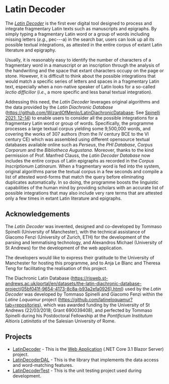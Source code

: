 # Latin Decoder 

The [*Latin Decoder*](https://latindecoder.com) is the first ever digital tool designed to process and integrate fragmentary Latin texts such as manuscripts and epigraphs. By simply typing a fragmentary Latin word or a group of words including missing letters (*e*.*g*., pec---a) in the search bar, users can look up all its possible textual integrations, as attested in the entire corpus of extant Latin literature and epigraphy.

Usually, it is reasonably easy to identify the number of characters of a fragmentary word in a manuscript or an inscription through the analysis of the handwriting and the space that extant characters occupy on the page or stone. However, it is difficult to think about the possible integrations that would match a specific series of letters and spaces in a fragmentary Latin text, especially when a non-native speaker of Latin looks for a so-called *lectio difficilior* (*i*.*e*., a more specific and less banal textual integration).

Addressing this need, the *Latin Decoder* leverages original algorithms and the data provided by the *Latin Diachronic Database* (https://github.com/WizardOfMenlo/LatinDiachronicDatabase; See [Spinelli 2021: 12–14](https://journals.ub.uni-heidelberg.de/index.php/dco/article/view/76079/72579)) to enable users to consider all the possible integrations for a fragmentary Latin word or group of words. Specifically, the programme processes a large textual corpus yielding some 9,500,000 words, and covering the works of 307 authors (from the IV century BCE to the VI century CE) which was assembled using different opensource textual databases available online such as *Perseus*, the *PHI Database*, *Corpus Corporum* and the *Bibliotheca Augustana*. Moreover, thanks to the kind permission of Prof. Manfred Clauss, the *Latin Decoder Database* now includes the entire corpus of Latin epigraphs as recorded in the *Corpus Inscriptionum Latinarum*. When a fragmentary word is fed into the system, original algorithms parse the textual corpus in a few seconds and compile a list of attested word-forms that match the query before eliminating duplicates automatically. In so doing, the programme boosts the linguistic capabilities of the human mind by providing scholars with an accurate list of possible integrations that may also include very rare terms that are attested only a few times in extant Latin literature and epigraphs.

## Acknowledgements

The *Latin Decoder* was invented, designed and co-developed by Tommaso Spinelli (University of Manchester), with the technical assistance of Giacomo Fenzi (University of Zurich, ETH) for the development of the parsing and lemmatising technology, and Alexandros Michael (University of St Andrews) for the development of the web application.

The developers would like to express their gratitude to the University of Manchester for hosting this programme, and to Anja Le Blanc and Theresa Teng for facilitating the realisation of this project.

The Diachronic Latin Database (https://risweb.st-andrews.ac.uk/portal/en/datasets/the-latin-diachronic-database-project(05bf041f-9654-4173-8c8a-b93a2efa0926).html) used by the *Latin Decoder* was developed by Tommaso Spinelli and Giacomo Fenzi within the *Latine Loquamur* project (https://github.com/latineloquamur?tab=repositories), which was awarded funding by the University of St Andrews (22/03/2018; Grant 690039408), and perfected by Tommaso Spinelli during his Postdoctoral Fellowship at the *Pontificium Institutum Altioris Latinitatis* of the Salesian University of Rome.

## Projects

- [LatinDecoder](LatinDecoder) - This is the [Web Application](https://latindecoder.com) (.NET Core 3.1 Blazor Server) project.
- [LatinDecoderDAL](LatinDecoderDAL) - This is the library that implements the data access and word-matching features.
- [LatinDecoderTest](LatinDecoderTest) - This is the unit testing project used during development.
